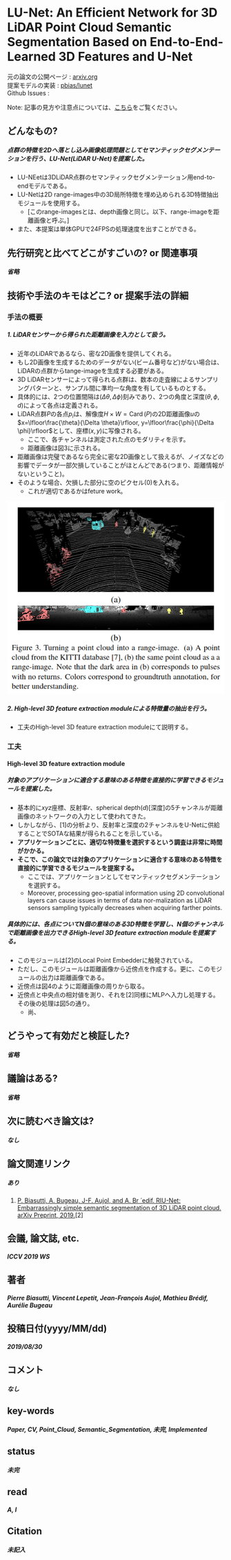 # LU-Net: An Efficient Network for 3D LiDAR Point Cloud Semantic Segmentation Based on End-to-End-Learned 3D Features and U-Net

元の論文の公開ページ : [arxiv.org](https://arxiv.org/abs/1908.11656)  
提案モデルの実装 : [pbias/lunet](https://github.com/pbias/lunet)  
Github Issues : []()  

Note: 記事の見方や注意点については、[こちら](/)をご覧ください。

## どんなもの?
##### 点群の特徴を2Dへ落とし込み画像処理問題としてセマンティックセグメンテーションを行う、LU-Net(LiDAR U-Net)を提案した。
- LU-NEetは3DLiDAR点群のセマンティックセグメンテーション用end-to-endモデルである。
- LU-Netは2D range-images中の3D局所特徴を埋め込められる3D特徴抽出モジュールを使用する。
  - [このrange-imagesとは、depth画像と同じ。以下、range-imageを距離画像と呼ぶ。]
- また、本提案は単体GPUで24FPSの処理速度を出すことができる。

## 先行研究と比べてどこがすごいの? or 関連事項
##### 省略

## 技術や手法のキモはどこ? or 提案手法の詳細
### 手法の概要
##### 1. LiDARセンサーから得られた距離画像を入力として扱う。
- 近年のLiDARであるなら、密な2D画像を提供してくれる。
- もし2D画像を生成するためのデータがない(ビーム番号など)がない場合は、LiDARの点群からtange-imageを生成する必要がある。
- 3D LiDARセンサーによって得られる点群は、数本の走査線によるサンプリングパターンと、サンプル間に準均一な角度を有しているものとする。
- 具体的には、2つの位置間隔は$(\Delta \theta, \Delta \phi)$刻みであり、2つの角度と深度$(\theta, \phi, d)$によって各点は定義される。
- LiDAR点群$P$の各点$p_ i$は、解像度$H \times W=\operatorname{Card}(P)$の2D距離画像$u$の$x=\lfloor\frac{\theta}{\Delta \theta}\rfloor, y=\lfloor\frac{\phi}{\Delta \phi}\rfloor$として、座標($x,y$)に写像される。
  - ここで、各チャンネルは測定された点のモダリティを示す。
  - 距離画像は図3に示される。
- 距離画像は完璧であるなら完全に密な2D画像として扱えるが、ノイズなどの影響でデータが一部欠損していることがほとんどである(つまり、距離情報がないということ)。
- そのような場合、欠損した部分に空のピクセル(0)を入れる。
  - これが適切であるかはfeture work。

![fig3](img/LAENf3LPCSSBoE3FaU/fig3.png)

##### 2. High-level 3D feature extraction moduleによる特徴量の抽出を行う。
- 工夫のHigh-level 3D feature extraction moduleにて説明する。


### 工夫
#### High-level 3D feature extraction module
##### 対象のアプリケーションに適合する意味のある特徴を直接的に学習できるモジュールを提案した。
- 基本的に$xyz$座標、反射率$r$、spherical depth($d$)[深度]の5チャンネルが距離画像のネットワークの入力として使われてきた。
- しかしながら、[1]の分析より、反射率と深度の2チャンネルをU-Netに供給することでSOTAな結果が得られることを示している。
- **アプリケーションごとに、適切な特徴量を選択するという調査は非常に時間がかかる。**
- **そこで、この論文では対象のアプリケーションに適合する意味のある特徴を直接的に学習できるモジュールを提案する。**
  - ここでは、アプリケーションとしてセマンティックセグメンテーションを選択する。
  - Moreover, processing geo-spatial information using 2D convolutional layers can cause issues in terms of data nor-malization as LiDAR sensors sampling typically decreases when acquiring farther points. 

##### 具体的には、各点について$N$個の意味のある3D特徴を学習し、$N$個のチャンネルで距離画像を出力できるHigh-level 3D feature extraction moduleを提案する。
- このモジュールは[2]のLocal Point Embedderに触発されている。
- ただし、このモジュールは距離画像から近傍点を作成する。更に、このモジュールの出力は距離画像である。
- 近傍点は図4のように距離画像の周りから取る。
- 近傍点と中央点の相対値を測り、それを[2]同様にMLPへ入力し処理する。その後の処理は図5の通り。
  - 尚、

## どうやって有効だと検証した?
##### 省略

## 議論はある?
##### 省略

## 次に読むべき論文は?
##### なし

## 論文関連リンク
##### あり
1. [P. Biasutti, A. Bugeau, J-F. Aujol, and A. Br ́ edif. RIU-Net: Embarrassingly simple semantic segmentation of 3D LiDAR point cloud. arXiv Preprint, 2019.](https://arxiv.org/abs/1905.08748)[2]

## 会議, 論文誌, etc.
##### ICCV 2019 WS

## 著者
##### Pierre Biasutti, Vincent Lepetit, Jean-François Aujol, Mathieu Brédif, Aurélie Bugeau

## 投稿日付(yyyy/MM/dd)
##### 2019/08/30

## コメント
##### なし

## key-words
##### Paper, CV, Point_Cloud, Semantic_Segmentation, 未完, Implemented

## status
##### 未完

## read
##### A, I

## Citation
##### 未記入

